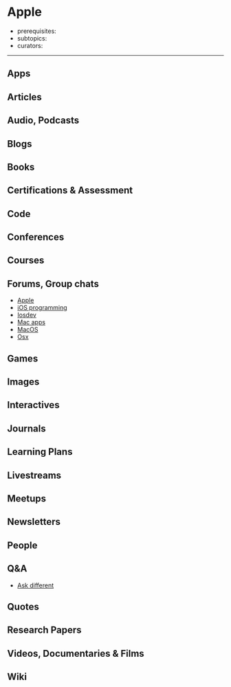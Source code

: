 # Apple

- prerequisites:
- subtopics:
- curators:

------

## Apps

## Articles

## Audio, Podcasts

## Blogs

## Books

## Certifications & Assessment

## Code

## Conferences

## Courses

## Forums, Group chats

- [Apple](https://www.reddit.com/r/apple/)
- [iOS programming](https://www.reddit.com/r/iOSProgramming/)
- [Iosdev](https://www.reddit.com/r/iosdev/)
- [Mac apps](https://www.reddit.com/r/macapps/)
- [MacOS](https://www.reddit.com/r/MacOS/)
- [Osx](https://www.reddit.com/r/osx/)


## Games

## Images

## Interactives

## Journals

## Learning Plans

## Livestreams

## Meetups

## Newsletters

## People

## Q&A

- [Ask different](https://apple.stackexchange.com)

## Quotes

## Research Papers

## Videos, Documentaries & Films

## Wiki
